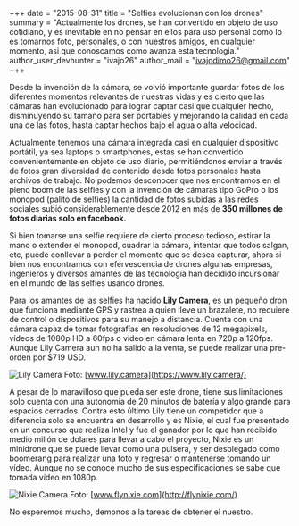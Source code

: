 +++
date = "2015-08-31"
title = "Selfies evolucionan con los drones"
summary = "Actualmente los drones, se han convertido en objeto de uso cotidiano, y es inevitable en no pensar en ellos para uso personal como lo es tomarnos foto, personales, o con nuestros amigos, en cualquier momento, asi que conoscamos como avanza esta tecnologia."
author_user_devhunter = "ivajo26"
author_mail = "ivajodimo26@gmail.com"
+++

Desde la invención de la cámara, se volvió importante guardar fotos de los diferentes momentos relevantes de nuestras vidas y es cierto que las cámaras han evolucionado para lograr captar casi que cualquier hecho, disminuyendo su tamaño para ser portables y mejorando la calidad en cada una de las fotos, hasta captar hechos bajo el agua o alta velocidad.

Actualmente tenemos una cámara integrada casi en cualquier dispositivo portátil, ya sea laptops o smartphones, estas se han convertido convenientemente en objeto de uso diario, permitiéndonos enviar a través de fotos gran diversidad de contenido desde fotos personales hasta archivos de trabajo.
No podemos desconocer que nos encontramos en el pleno boom de las selfies y con la invención de cámaras tipo GoPro o los monopod (palito de selfies) la cantidad de fotos subidas a las redes sociales subió considerablemente desde 2012 en más de **350 millones de fotos diarias solo en facebook.**

Si bien tomarse una selfie requiere de cierto proceso tedioso, estirar la mano o extender el monopod, cuadrar la cámara, intentar que todos salgan, etc, puede conllevar a perder el momento que se desea capturar, ahora si bien nos encontramos con efervescencia de drones algunas empresas, ingenieros y diversos amantes de las tecnología han decidido incursionar en el mundo de las selfies usando drones.

Para los amantes de las selfies ha nacido **Lily Camera**, es un pequeño dron que funciona mediante GPS y rastrea a quien lleve un brazalete, no requiere de control o dispositivos para su manejo a distancia. Cuenta con una cámara capaz de tomar fotografías en resoluciones de 12 megapixels, vídeos de 1080p HD a 60fps o video en cámara lenta en 720p a 120fps. Aunque Lily Camera aun no ha salido a la venta, se puede realizar una pre-orden por $719 USD.

![Lily Camera](https://www.lily.camera/wp-content/themes/lily/markup/dist/images/lily_hand.jpg)
Foto: [www.lily.camera](https://www.lily.camera/)

A pesar de lo maravilloso que pueda ser este drone, tiene sus limitaciones solo cuenta con una autonomía de 20 minutos de batería y algo grande para espacios cerrados. Contra esto último Lily tiene un competidor que a diferencia solo se encuentra en desarrollo y es Nixie, el cual fue presentado en un concurso que realiza Intel y fue el ganador por lo que han recibido medio millón de dolares para llevar a cabo el proyecto, Nixie es un minidrone que se puede llevar como una pulsera, y ser desplegado como boomerang para realizar una foto y regresar o mantenerse tomando un vídeo. Aunque no se conoce mucho de sus especificaciones se sabe que tomada vídeo en 1080p.

![Nixie Camera](http://im.ziffdavisinternational.com/t/ign_ap/articlepage/m/meet-nixie-the-flying-wearable-camera-quadcopter/meet-nixie-the-flying-wearable-camera-quadcopter_hpau.1920.jpg)
Foto: [www.flynixie.com](http://flynixie.com/)

No esperemos mucho, demonos a la tareas de obtener el nuestro.
